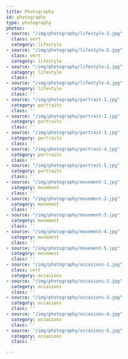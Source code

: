 ```yaml
---
title: Photography
id: photography
type: photography
photos:
- source: "/img/photography/lifestyle-3.jpg"
  class: vert
  category: lifestyle
- source: "/img/photography/lifestyle-5.jpg"
  class: vert
  category: lifestyle
- source: "/img/photography/lifestyle-2.jpg"
  category: lifestyle
  class: ''
- source: "/img/photography/lifestyle-4.jpg"
  category: lifestyle
  class: ''
- source: "/img/photography/portrait-1.jpg"
  category: portraits
  class: ''
- source: "/img/photography/portrait-2.jpg"
  category: portraits
  class: ''
- source: "/img/photography/portrait-3.jpg"
  category: portraits
  class: ''
- source: "/img/photography/portrait-4.jpg"
  category: portraits
  class: ''
- source: "/img/photography/portrait-5.jpg"
  category: portraits
  class: ''
- source: "/img/photography/movement-1.jpg"
  category: movement
  class: ''
- source: "/img/photography/movement-2.jpg"
  category: movement
  class: ''
- source: "/img/photography/movement-3.jpg"
  category: movement
  class: ''
- source: "/img/photography/movement-4.jpg"
  category: movement
  class: ''
- source: "/img/photography/movement-5.jpg"
  category: movement
  class: ''
- source: "/img/photography/occasions-1.jpg"
  class: vert
  category: occasions
- source: "/img/photography/occasions-2.jpg"
  category: occasions
  class: ''
- source: "/img/photography/occasions-3.jpg"
  category: occasions
  class: ''
- source: "/img/photography/occasions-4.jpg"
  category: occasions
  class: ''
- source: "/img/photography/occasions-5.jpg"
  category: occasions
  class: ''

---
```

